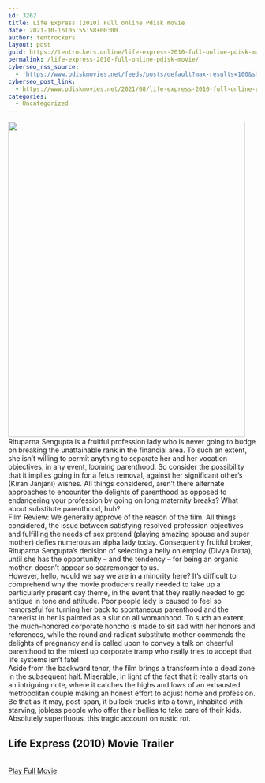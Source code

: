 ```yaml
---
id: 3262
title: Life Express (2010) Full online Pdisk movie
date: 2021-10-16T05:55:58+00:00
author: tentrockers
layout: post
guid: https://tentrockers.online/life-express-2010-full-online-pdisk-movie/
permalink: /life-express-2010-full-online-pdisk-movie/
cyberseo_rss_source:
  - 'https://www.pdiskmovies.net/feeds/posts/default?max-results=100&start-index=1001'
cyberseo_post_link:
  - https://www.pdiskmovies.net/2021/08/life-express-2010-full-online-pdisk.html
categories:
  - Uncategorized
---
```

<div class="separator">
  <a href="https://1.bp.blogspot.com/-T2PdYff0al8/YRRLXf_CW2I/AAAAAAAAAIE/WK8jHTiQ-90WzTmvuYrIbFxyO-IRuNhagCLcBGAsYHQ/s1600/Life%2BExpress%2B%25282010%2529%2BFull%2Bonline%2BPdisk%2Bmovie.jpg" imageanchor="1"><img loading="lazy" border="0" data-original-height="1600" data-original-width="1200" height="640" src="https://1.bp.blogspot.com/-T2PdYff0al8/YRRLXf_CW2I/AAAAAAAAAIE/WK8jHTiQ-90WzTmvuYrIbFxyO-IRuNhagCLcBGAsYHQ/w480-h640/Life%2BExpress%2B%25282010%2529%2BFull%2Bonline%2BPdisk%2Bmovie.jpg" width="480" /></a>
</div>



<div>
  <div>
    <span>Rituparna Sengupta is a fruitful profession lady who is never going to budge on breaking the unattainable rank in the financial area. To such an extent, she isn&#8217;t willing to permit anything to separate her and her vocation objectives, in any event, looming parenthood. So consider the possibility that it implies going in for a fetus removal, against her significant other&#8217;s (Kiran Janjani) wishes. All things considered, aren&#8217;t there alternate approaches to encounter the delights of parenthood as opposed to endangering your profession by going on long maternity breaks? What about substitute parenthood, huh?&nbsp;</span>
  </div>
  
  <div>
    <span>Film Review: We generally approve of the reason of the film. All things considered, the issue between satisfying resolved profession objectives and fulfilling the needs of sex pretend (playing amazing spouse and super mother) defies numerous an alpha lady today. Consequently fruitful broker, Rituparna Sengupta&#8217;s decision of selecting a belly on employ (Divya Dutta), until she has the opportunity &#8211; and the tendency &#8211; for being an organic mother, doesn&#8217;t appear so scaremonger to us.&nbsp;</span>
  </div>
  
  <div>
    <span>However, hello, would we say we are in a minority here? It&#8217;s difficult to comprehend why the movie producers really needed to take up a particularly present day theme, in the event that they really needed to go antique in tone and attitude. Poor people lady is caused to feel so remorseful for turning her back to spontaneous parenthood and the careerist in her is painted as a slur on all womanhood. To such an extent, the much-honored corporate honcho is made to sit sad with her honors and references, while the round and radiant substitute mother commends the delights of pregnancy and is called upon to convey a talk on cheerful parenthood to the mixed up corporate tramp who really tries to accept that life systems isn&#8217;t fate!&nbsp;</span>
  </div>
  
  <div>
    <span>Aside from the backward tenor, the film brings a transform into a dead zone in the subsequent half. Miserable, in light of the fact that it really starts on an intriguing note, where it catches the highs and lows of an exhausted metropolitan couple making an honest effort to adjust home and profession. Be that as it may, post-span, it bullock-trucks into a town, inhabited with starving, jobless people who offer their bellies to take care of their kids. Absolutely superfluous, this tragic account on rustic rot.</span>
  </div>
</div>

<div>
  <h2>
    <span>Life Express (2010) Movie Trailer</span>
  </h2>
</div>

  
<a href="https://kofilink.com/1/bnYyaWlkMDAwNGFq?dn=1" onclick="window.open('https://kofilink.com/1/bnYyaWlkMDAwNGFq?dn=1','popup','width=600,height=600'); return false;" target="popup" rel="noopener"><br /> Play Full Movie<br /> </a>